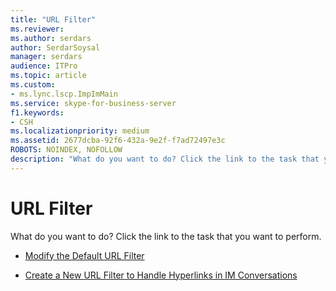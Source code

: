 ```yaml
---
title: "URL Filter"
ms.reviewer: 
ms.author: serdars
author: SerdarSoysal
manager: serdars
audience: ITPro
ms.topic: article
ms.custom:
- ms.lync.lscp.ImpImMain
ms.service: skype-for-business-server
f1.keywords:
- CSH
ms.localizationpriority: medium
ms.assetid: 2677dcba-92f6-432a-9e2f-f7ad72497e3c
ROBOTS: NOINDEX, NOFOLLOW
description: "What do you want to do? Click the link to the task that you want to perform."
---
```


# URL Filter

What do you want to do? Click the link to the task that you want to perform.

- [Modify the Default URL Filter](/previous-versions/office/lync-server-2013/lync-server-2013-modify-the-default-url-filter)

- [Create a New URL Filter to Handle Hyperlinks in IM Conversations](/previous-versions/office/lync-server-2013/lync-server-2013-create-a-new-url-filter-to-handle-hyperlinks-in-im-conversations)